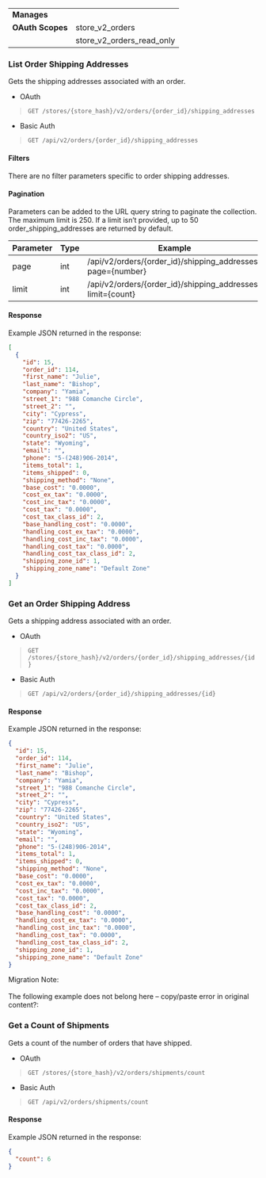 |||
|---|---|
| **Manages** |
| **OAuth Scopes** | store_v2_orders
||store_v2_orders_read_only

### List Order Shipping Addresses </span>

Gets the shipping addresses associated with an order.

*   OAuth
>`GET /stores/{store_hash}/v2/orders/{order_id}/shipping_addresses`
*   Basic Auth
>`GET /api/v2/orders/{order_id}/shipping_addresses`

#### Filters </span>

There are no filter parameters specific to order shipping addresses.

#### Pagination </span>

Parameters can be added to the URL query string to paginate the collection. The maximum limit is 250. If a limit isn’t provided, up to 50 order_shipping_addresses are returned by default.

| Parameter | Type | Example |
| --- | --- | --- |
| page | int | /api/v2/orders/{order_id}/shipping_addresses?page={number} |
| limit | int | /api/v2/orders/{order_id}/shipping_addresses?limit={count} |

#### <span class="jumptarget"> Response </span>

Example JSON returned in the response:

```json
[
  {
    "id": 15,
    "order_id": 114,
    "first_name": "Julie",
    "last_name": "Bishop",
    "company": "Yamia",
    "street_1": "988 Comanche Circle",
    "street_2": "",
    "city": "Cypress",
    "zip": "77426-2265",
    "country": "United States",
    "country_iso2": "US",
    "state": "Wyoming",
    "email": "",
    "phone": "5-(248)906-2014",
    "items_total": 1,
    "items_shipped": 0,
    "shipping_method": "None",
    "base_cost": "0.0000",
    "cost_ex_tax": "0.0000",
    "cost_inc_tax": "0.0000",
    "cost_tax": "0.0000",
    "cost_tax_class_id": 2,
    "base_handling_cost": "0.0000",
    "handling_cost_ex_tax": "0.0000",
    "handling_cost_inc_tax": "0.0000",
    "handling_cost_tax": "0.0000",
    "handling_cost_tax_class_id": 2,
    "shipping_zone_id": 1,
    "shipping_zone_name": "Default Zone"
  }
]
```

### Get an Order Shipping Address </span>

Gets a shipping address associated with an order.

*   OAuth
>`GET /stores/{store_hash}/v2/orders/{order_id}/shipping_addresses/{id}`
*   Basic Auth
>`GET /api/v2/orders/{order_id}/shipping_addresses/{id}`

#### <span class="jumptarget"> Response </span>

Example JSON returned in the response:

```json
{
  "id": 15,
  "order_id": 114,
  "first_name": "Julie",
  "last_name": "Bishop",
  "company": "Yamia",
  "street_1": "988 Comanche Circle",
  "street_2": "",
  "city": "Cypress",
  "zip": "77426-2265",
  "country": "United States",
  "country_iso2": "US",
  "state": "Wyoming",
  "email": "",
  "phone": "5-(248)906-2014",
  "items_total": 1,
  "items_shipped": 0,
  "shipping_method": "None",
  "base_cost": "0.0000",
  "cost_ex_tax": "0.0000",
  "cost_inc_tax": "0.0000",
  "cost_tax": "0.0000",
  "cost_tax_class_id": 2,
  "base_handling_cost": "0.0000",
  "handling_cost_ex_tax": "0.0000",
  "handling_cost_inc_tax": "0.0000",
  "handling_cost_tax": "0.0000",
  "handling_cost_tax_class_id": 2,
  "shipping_zone_id": 1,
  "shipping_zone_name": "Default Zone"
}
```

<aside class="warning">
<span class="aside-warning-hd">Migration Note:</span><br><br>
The following example does not belong here – copy/paste error in original content?:
</aside>


### Get a Count of Shipments </span>

Gets a count of the number of orders that have shipped.

*   OAuth
>`GET /stores/{store_hash}/v2/orders/shipments/count`
*   Basic Auth
>`GET /api/v2/orders/shipments/count`

#### <span class="jumptarget"> Response </span>

Example JSON returned in the response:

```json
{
  "count": 6
}
```
